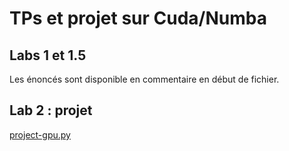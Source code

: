 # TPs et projet sur Cuda/Numba

## Labs 1 et 1.5

Les énoncés sont disponible en commentaire en début de fichier.

## Lab 2 : projet

[project-gpu.py](./Lab_2/project-gpu.py)
